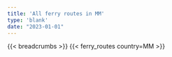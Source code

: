 ```yaml
---
title: 'All ferry routes in MM'
type: 'blank'
date: "2023-01-01"
---
```


{{< breadcrumbs >}}
{{< ferry_routes country=MM >}}
